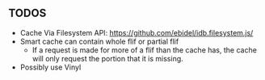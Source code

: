 ## TODOS
- Cache Via Filesystem API: https://github.com/ebidel/idb.filesystem.js/
- Smart cache can contain whole flif or partial flif
    - If a request is made for more of a flif than the cache has, the cache
    will only request the portion that it is missing.
- Possibly use Vinyl
